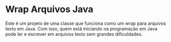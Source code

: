# Wrap Arquivos Java #

Este é um projeto de uma classe que funciona como um
wrap para arquivos texto em Java. Com isso, quem está iniciando
na programação em Java pode ler e escrever em arquivos texto sem
grandes dificuldades.